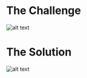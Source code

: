 <h1>The Challenge</h1>

![alt text](https://github.com/itismuzak/picoCTF-2022-writeups/blob/main/Sequences/FULO3k8WIAcGWjs.jpg)
<h1>The Solution</h1>

![alt text](https://github.com/itismuzak/picoCTF-2022-writeups/blob/main/Sequences/FULOzxeXwAUSDtQ.jpg)
